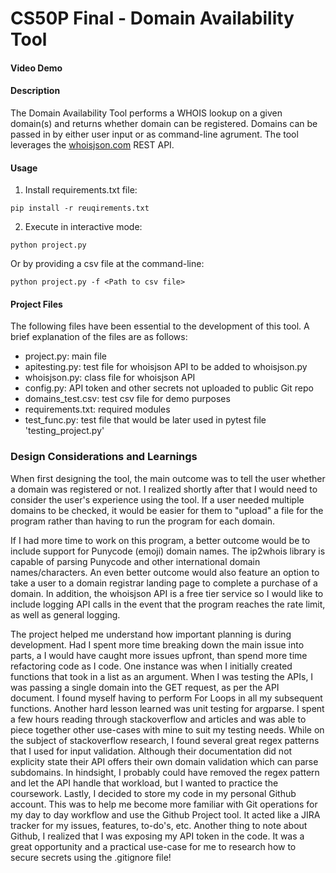 # CS50P Final - Domain Availability Tool

#### Video Demo

 <URL HERE>

#### Description

The Domain Availability Tool performs a WHOIS lookup on a given domain(s) and returns whether domain can be registered. Domains can be passed in by either user input or as command-line agrument. The tool leverages the [whoisjson.com](https://whoisjson.com/whois-api) REST API.

#### Usage

1. Install requirements.txt file:

```
pip install -r reuqirements.txt
```

2. Execute in interactive mode:

```
python project.py
```

Or by providing a csv file at the command-line:

```
python project.py -f <Path to csv file>
```

#### Project Files

The following files have been essential to the development of this tool. A brief explanation of the files are as follows:

- project.py: main file
- apitesting.py: test file for whoisjson API to be added to whoisjson.py
- whoisjson.py: class file for whoisjson API
- config.py: API token and other secrets not uploaded to public Git repo
- domains_test.csv: test csv file for demo purposes
- requirements.txt: required modules
- test_func.py: test file that would be later used in pytest file 'testing_project.py'

### Design Considerations and Learnings

When first designing the tool, the main outcome was to tell the user whether a domain was registered or not. I realized shortly after that I would need to consider the user's experience using the tool. If a user needed multiple domains to be checked, it would be easier for them to "upload" a file for the program rather than having to run the program for each domain.

If I had more time to work on this program, a better outcome would be to include support for Punycode (emoji) domain names. The ip2whois library is capable of parsing Punycode and other international domain names/characters. An even better outcome would also feature an option to take a user to a domain registrar landing page to complete a purchase of a domain. In addition, the whoisjson API is a free tier service so I would like to include logging API calls in the event that the program reaches the rate limit, as well as general logging.

The project helped me understand how important planning is during development. Had I spent more time breaking down the main issue into parts, a I would have caught more issues upfront, than spend more time refactoring code as I code. One instance was when I initially created functions that took in a list as an argument. When I was testing the APIs, I was passing a single domain into the GET request, as per the API document. I found myself having to perform For Loops in all my subsequent functions. Another hard lesson learned was unit testing for argparse. I spent a few hours reading through stackoverflow and articles and was able to piece together other use-cases with mine to suit my testing needs. While on the subject of stackoverflow research, I found several great regex patterns that I used for input validation. Although their documentation did not explicity state their API offers their own domain validation which can parse subdomains. In hindsight, I probably could have removed the regex pattern and let the API handle that workload, but I wanted to practice the coursework. Lastly, I decided to store my code in my personal Github account. This was to help me become more familiar with Git operations for my day to day workflow and use the Github Project tool. It acted like a JIRA tracker for my issues, features, to-do's, etc. Another thing to note about Github, I realized that I was exposing my API token in the code. It was a great opportunity and a practical use-case for me to research how to secure secrets using the .gitignore file!

